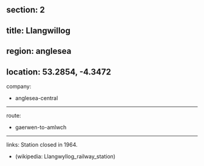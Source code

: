 section: 2
----
title: Llangwillog
----
region: anglesea
----
location: 53.2854, -4.3472
----
company:
- anglesea-central
----
route:
- gaerwen-to-amlwch
----
links:
Station closed in 1964.
- (wikipedia: Llangwyllog_railway_station)
